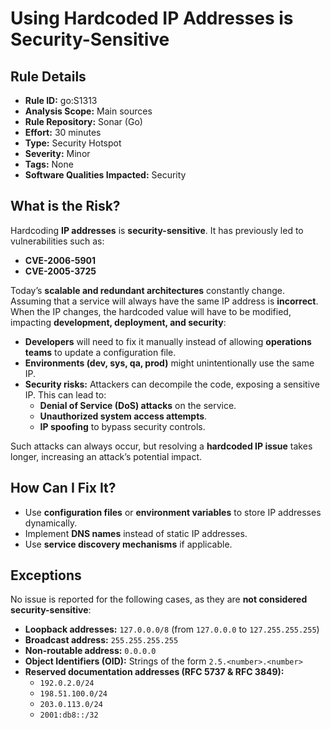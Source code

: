 # Using Hardcoded IP Addresses is Security-Sensitive

## Rule Details

- **Rule ID:** go:S1313  
- **Analysis Scope:** Main sources  
- **Rule Repository:** Sonar (Go)  
- **Effort:** 30 minutes  
- **Type:** Security Hotspot  
- **Severity:** Minor  
- **Tags:** None  
- **Software Qualities Impacted:** Security  

## What is the Risk?

Hardcoding **IP addresses** is **security-sensitive**. It has previously led to vulnerabilities such as:

- **CVE-2006-5901**
- **CVE-2005-3725**

Today’s **scalable and redundant architectures** constantly change. Assuming that a service will always have the same IP address is **incorrect**. When the IP changes, the hardcoded value will have to be modified, impacting **development, deployment, and security**:

- **Developers** will need to fix it manually instead of allowing **operations teams** to update a configuration file.
- **Environments (dev, sys, qa, prod)** might unintentionally use the same IP.
- **Security risks:** Attackers can decompile the code, exposing a sensitive IP. This can lead to:
  - **Denial of Service (DoS) attacks** on the service.
  - **Unauthorized system access attempts**.
  - **IP spoofing** to bypass security controls.

Such attacks can always occur, but resolving a **hardcoded IP issue** takes longer, increasing an attack’s potential impact.

## How Can I Fix It?

- Use **configuration files** or **environment variables** to store IP addresses dynamically.
- Implement **DNS names** instead of static IP addresses.
- Use **service discovery mechanisms** if applicable.

## Exceptions

No issue is reported for the following cases, as they are **not considered security-sensitive**:

- **Loopback addresses:** `127.0.0.0/8` (from `127.0.0.0` to `127.255.255.255`)
- **Broadcast address:** `255.255.255.255`
- **Non-routable address:** `0.0.0.0`
- **Object Identifiers (OID):** Strings of the form `2.5.<number>.<number>`
- **Reserved documentation addresses (RFC 5737 & RFC 3849):**
  - `192.0.2.0/24`
  - `198.51.100.0/24`
  - `203.0.113.0/24`
  - `2001:db8::/32`

